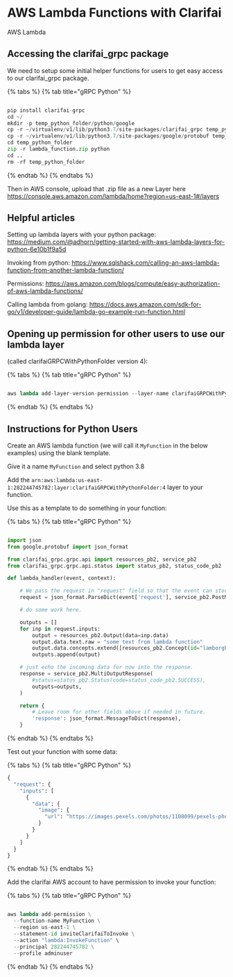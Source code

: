 # AWS Lambda Functions with Clarifai

AWS Lambda

## Accessing the clarifai_grpc package

We need to setup some initial helper functions for users to get easy access to our clarifai_grpc package.


{% tabs %}
{% tab title="gRPC Python" %}
```python

pip install clarifai-grpc
cd ~/
mkdir -p temp_python_folder/python/google
cp -r ~/virtualenv/v1/lib/python3.7/site-packages/clarifai_grpc temp_python_folder/python/
cp -r ~/virtualenv/v1/lib/python3.7/site-packages/google/protobuf temp_python_folder/python/google/
cd temp_python_folder
zip -r lambda_function.zip python
cd ..
rm -rf temp_python_folder

```
{% endtab %}
{% endtabs %}

Then in AWS console, upload that .zip file as a new Layer here https://console.aws.amazon.com/lambda/home?region=us-east-1#/layers



## Helpful articles

Setting up lambda layers with your python package: https://medium.com/@adhorn/getting-started-with-aws-lambda-layers-for-python-6e10b1f9a5d

Invoking from python: https://www.sqlshack.com/calling-an-aws-lambda-function-from-another-lambda-function/

Permissions: https://aws.amazon.com/blogs/compute/easy-authorization-of-aws-lambda-functions/

Calling lambda from golang: https://docs.aws.amazon.com/sdk-for-go/v1/developer-guide/lambda-go-example-run-function.html

## Opening up permission for other users to use our lambda layer

(called clarifaiGRPCWithPythonFolder version 4):

{% tabs %}
{% tab title="gRPC Python" %}
```python

aws lambda add-layer-version-permission --layer-name clarifaiGRPCWithPythonFolder  --version-number 4  --statement-id allAccountsExample --principal="*"   --action lambda:GetLayerVersion

```
{% endtab %}
{% endtabs %}


## Instructions for Python Users

Create an AWS lambda function (we will call it `MyFunction` in the below examples) using the blank template.

Give it a name `MyFunction` and select python 3.8

Add the `arn:aws:lambda:us-east-1:282244745782:layer:clarifaiGRPCWithPythonFolder:4` layer to your function.

Use this as a template to do something in your function:

{% tabs %}
{% tab title="gRPC Python" %}
```python

import json
from google.protobuf import json_format

from clarifai_grpc.grpc.api import resources_pb2, service_pb2
from clarifai_grpc.grpc.api.status import status_pb2, status_code_pb2

def lambda_handler(event, context):

    # We pass the request in "request" field so that the event can store other information in future if needed.
    request = json_format.ParseDict(event['request'], service_pb2.PostModelOutputsRequest(), ignore_unknown_fields=True)

    # do some work here.

    outputs = []
    for inp in request.inputs:
        output = resources_pb2.Output(data=inp.data)
        output.data.text.raw = "some text from lambda function"
        output.data.concepts.extend([resources_pb2.Concept(id="lamborghini23", value=0.75)])
        outputs.append(output)        

    # just echo the incoming data for now into the response.
    response = service_pb2.MultiOutputResponse(
        #status=status_pb2.Status(code=status_code_pb2.SUCCESS),
        outputs=outputs,
    )

    return {
        # Leave room for other fields above if needed in future.
        'response': json_format.MessageToDict(response),
    }
```
{% endtab %}
{% endtabs %}


Test out your function with some data:

{% tabs %}
{% tab title="gRPC Python" %}
```python
{
  "request": {
    "inputs": [
      {
        "data": {
          "image": {
            "url": "https://images.pexels.com/photos/1108099/pexels-photo-1108099.jpeg?auto=compress&cs=tinysrgb&dpr=1&w=500"
          }
        }
      }
    ]
  }
}

```
{% endtab %}
{% endtabs %}

Add the clarifai AWS account to have permission to invoke your function:

{% tabs %}
{% tab title="gRPC Python" %}
```python

aws lambda add-permission \
  --function-name MyFunction \
  --region us-east-1 \
  --statement-id inviteClarifaiToInvoke \
  --action "lambda:InvokeFunction" \
  --principal 282244745782 \
  --profile adminuser


```
{% endtab %}
{% endtabs %}
